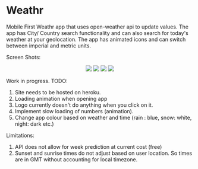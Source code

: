 # Weathr

Mobile First Weathr app that uses open-weather api to update values. The app has City/ Country search functionality and can also search for today's weather at your geolocation. The app has animated icons and can switch between imperial and metric units.

Screen Shots:

<p align="center">
  <img src="https://user-images.githubusercontent.com/30492583/91685943-26e0b280-eb5c-11ea-9632-1bc83229455d.png">
  <img src="https://user-images.githubusercontent.com/30492583/91686338-4af0c380-eb5d-11ea-9833-5330f032f41e.png">
  <img src="https://user-images.githubusercontent.com/30492583/93089929-546d4600-f69c-11ea-8732-c8add92cb614.png">
  <img src="https://user-images.githubusercontent.com/30492583/93090025-78308c00-f69c-11ea-972d-7a919a898212.png">
</p>

Work in progress.
TODO:

1.  Site needs to be hosted on heroku.
2.  Loading animation when opening app
3.  Logo currently doesn't do anything when you click on it.
4.  Implement slow loading of numbers (animation).
5.  Change app colour based on weather and time (rain : blue, snow: white, night: dark etc.)

Limitations:

1.  API does not allow for week prediction at current cost (free)
2.  Sunset and sunrise times do not adjust based on user location. So times are in GMT without accounting for local timezone.
